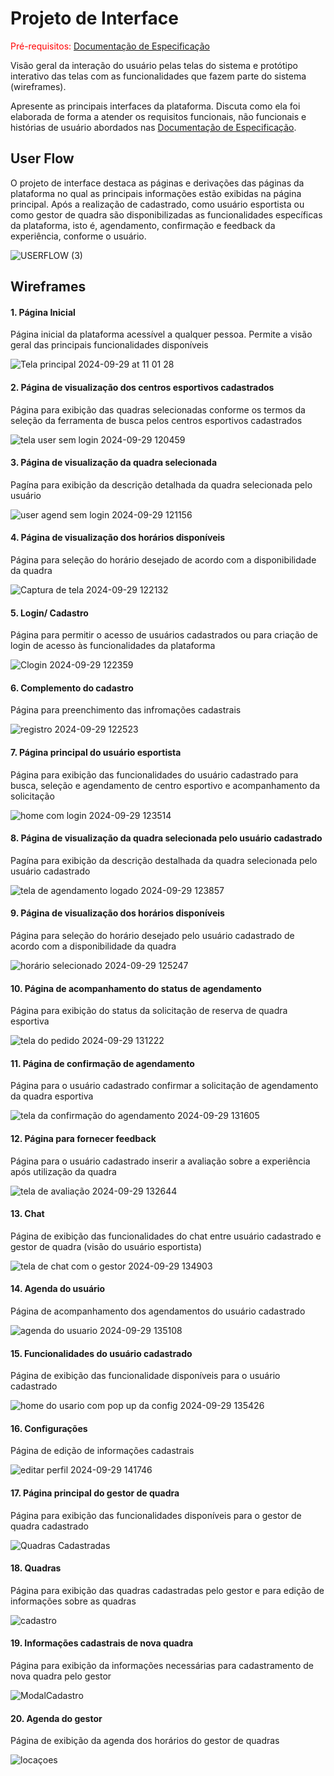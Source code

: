 
# Projeto de Interface

<span style="color:red">Pré-requisitos: <a href="2-Especificação do Projeto.md"> Documentação de Especificação</a></span>

Visão geral da interação do usuário pelas telas do sistema e protótipo interativo das telas com as funcionalidades que fazem parte do sistema (wireframes).

 Apresente as principais interfaces da plataforma. Discuta como ela foi elaborada de forma a atender os requisitos funcionais, não funcionais e histórias de usuário abordados nas <a href="2-Especificação do Projeto.md"> Documentação de Especificação</a>.

## User Flow

O projeto de interface destaca as páginas e derivações das páginas da plataforma no qual as principais informações estão exibidas na página principal. Após a realização de cadastrado, como usuário esportista ou como gestor de quadra são disponibilizadas as funcionalidades específicas da plataforma, isto é, agendamento, confirmação e feedback da experiência, conforme o usuário.

![USERFLOW (3)](https://github.com/user-attachments/assets/f087650a-26a6-469c-9ed2-e4b6bd6040d6)

## Wireframes

#### 1. Página Inicial 

Página inicial da plataforma acessível a qualquer pessoa. Permite a visão geral das principais funcionalidades disponíveis

![Tela principal 2024-09-29 at 11 01 28](https://github.com/user-attachments/assets/09a76831-c4eb-4c28-9317-f6b51325cad7)

#### 2. Página de visualização dos centros esportivos cadastrados

Página para exibição das quadras selecionadas conforme os termos da seleção da ferramenta de busca pelos centros esportivos cadastrados

![tela user sem login 2024-09-29 120459](https://github.com/user-attachments/assets/a0b8d0e1-8985-49b3-90a1-efe554a84d4d)

#### 3. Página de visualização da quadra selecionada

Pagína para exibição da descrição detalhada da quadra selecionada pelo usuário

![user agend sem login 2024-09-29 121156](https://github.com/user-attachments/assets/fa11045d-4fe0-4d83-bc14-4350c2b03ae4)

#### 4. Página de visualização dos horários disponíveis                                                                                              

Página para seleção do horário desejado de acordo com a disponibilidade da quadra

![Captura de tela 2024-09-29 122132](https://github.com/user-attachments/assets/bbfd0646-8dfb-4a41-bcbf-4dc2927f9516)

#### 5. Login/ Cadastro

Página para permitir o acesso de usuários cadastrados ou para criação de login de acesso às funcionalidades da plataforma

![Clogin 2024-09-29 122359](https://github.com/user-attachments/assets/b192dad7-3ea3-4af3-b314-e112bc9e5e42)

#### 6. Complemento do cadastro

Página para preenchimento das infromações cadastrais

![registro 2024-09-29 122523](https://github.com/user-attachments/assets/428c3c97-048d-4b14-b12e-f99efe6adda4)

#### 7. Página principal do usuário esportista

Página para exibição das funcionalidades do usuário cadastrado para busca, seleção e agendamento de centro esportivo e acompanhamento da solicitação

![home com login 2024-09-29 123514](https://github.com/user-attachments/assets/99c12fc4-bb72-460c-8593-cebfb7271d32)

#### 8. Página de visualização da quadra selecionada pelo usuário cadastrado

Pagína para exibição da descrição destalhada da quadra selecionada pelo usuário cadastrado

![tela de agendamento logado 2024-09-29 123857](https://github.com/user-attachments/assets/845c3e82-0ab0-44ba-b81f-a17b3245d937)

#### 9. Página de visualização dos horários disponíveis    

Página para seleção do horário desejado pelo usuário cadastrado de acordo com a disponibilidade da quadra

![horário selecionado 2024-09-29 125247](https://github.com/user-attachments/assets/0a7ea6b0-23b2-453e-8cfd-19f9be37f07f)

#### 10. Página de acompanhamento do status de agendamento

Página para exibição do status da solicitação de reserva de quadra esportiva

![tela do pedido 2024-09-29 131222](https://github.com/user-attachments/assets/7f5bbee1-0fb3-4fb8-9d16-d0483f912604)

#### 11. Página de confirmação de agendamento

Página para o usuário cadastrado confirmar a solicitação de agendamento da quadra esportiva 

![tela da confirmação do agendamento 2024-09-29 131605](https://github.com/user-attachments/assets/5f2a7134-1b00-47db-b687-fb25e826811e)

#### 12. Página para fornecer feedback

Página para o usuário cadastrado inserir a avaliação sobre a experiência após utilização da quadra

![tela de avaliação 2024-09-29 132644](https://github.com/user-attachments/assets/2b9d00d9-8cf7-415c-b789-437e7ea2209f)

#### 13. Chat

Página de exibição das funcionalidades do chat entre usuário cadastrado e gestor de quadra (visão do usuário esportista)

![tela de chat com o gestor 2024-09-29 134903](https://github.com/user-attachments/assets/2cee4c88-2d6b-42db-be25-aa199e468d93)

#### 14. Agenda do usuário

Página de acompanhamento dos agendamentos do usuário cadastrado

![agenda do usuario 2024-09-29 135108](https://github.com/user-attachments/assets/284afbab-580f-4677-b7b0-7b0f4eeb638e)

#### 15. Funcionalidades do usuário cadastrado

Página de exibição das funcionalidade disponíveis para o usuário cadastrado

![home do usario com pop up da config 2024-09-29 135426](https://github.com/user-attachments/assets/9520529a-16b3-496a-8736-d13ca4e9518b)

#### 16. Configurações

Página de edição de informações cadastrais 

![editar perfil 2024-09-29 141746](https://github.com/user-attachments/assets/898888a4-1bda-454c-8ae8-7700f6ffeb48)

#### 17. Página principal do gestor de quadra

Página para exibição das funcionalidades disponíveis para o gestor de quadra cadastrado

![Quadras Cadastradas](https://github.com/user-attachments/assets/69aae9d3-b523-4f34-946a-41516fd9c1e1)

#### 18. Quadras

Página para exibição das quadras cadastradas pelo gestor e para edição de informações sobre as quadras 

![cadastro](https://github.com/user-attachments/assets/b8ab8e40-7fda-45cc-a900-c2488374f73a)

#### 19. Informações cadastrais de nova quadra

Página para exibição da informações necessárias para cadastramento de nova quadra pelo gestor

![ModalCadastro](https://github.com/user-attachments/assets/c50fb632-96b1-41ce-8d4a-b1efdab87d2c)

#### 20. Agenda do gestor

Página de exibição da agenda dos horários do gestor de quadras 

![locaçoes](https://github.com/user-attachments/assets/952885bd-2d53-45b2-b79e-925d4b35a4a7)
